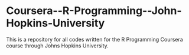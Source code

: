 # Coursera--R-Programming--John-Hopkins-University
This is a repository for all codes written for the R Programming Coursera course through Johns Hopkins University.


